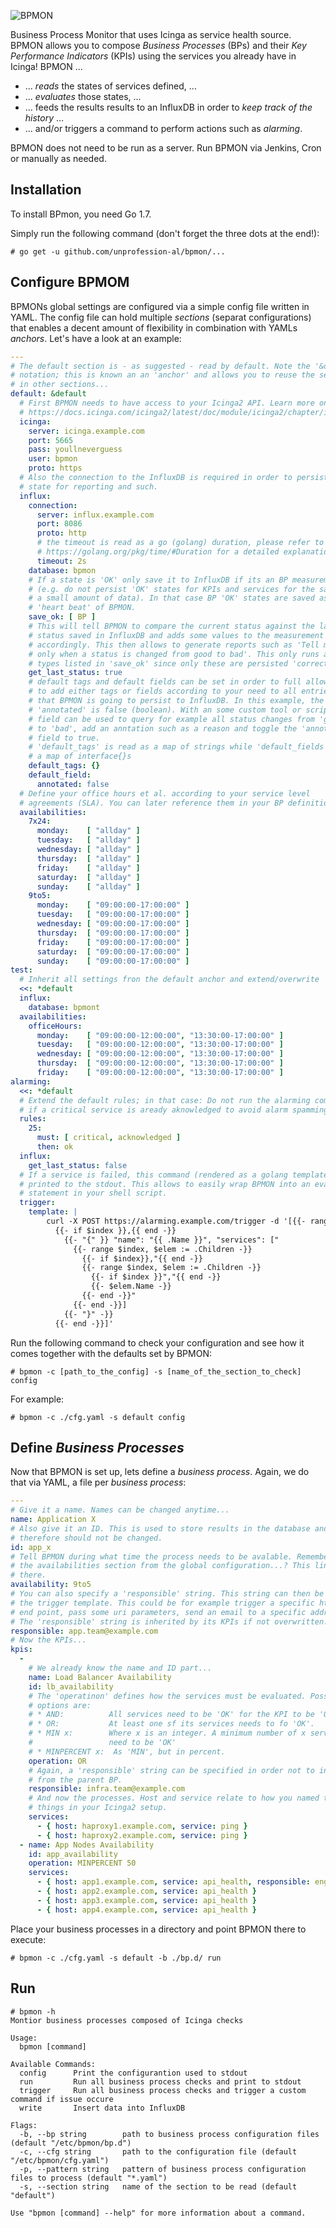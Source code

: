 ![BPMON](https://raw.githubusercontent.com/unprofession-al/bpmon/master/bpmon.png "BPMON")

Business Process Monitor that uses Icinga as service health source. BPMON allows
you to compose *Business Processes* (BPs) and their *Key Performance Indicators*
(KPIs) using the services you already have in Icinga! BPMON ...

* ... *reads* the states of services defined, ...
* ... *evaluates* those states, ...
* ... feeds the results results to an InfluxDB in order to *keep track of the history* ...
* ... and/or triggers a command to perform actions such as *alarming*.

BPMON does not need to be run as a server. Run BPMON via Jenkins, Cron or
manually as needed.

## Installation

To install BPmon, you need Go 1.7.

Simply run the following command (don't forget the three dots at the end!):
```
# go get -u github.com/unprofession-al/bpmon/...
```

## Configure BPMOM

BPMONs global settings are configured via a simple config file written in YAML.
The config file can hold multiple *sections* (separat configurations) that enables 
a decent amount of flexibility in combination with YAMLs *anchors*. Let's have 
a look at an example:

```yaml
---
# The default section is - as suggested - read by default. Note the '&default'
# notation; this is known an an 'anchor' and allows you to reuse the settings
# in other sections...
default: &default
  # First BPMON needs to have access to your Icinga2 API. Learn more on by reading 
  # https://docs.icinga.com/icinga2/latest/doc/module/icinga2/chapter/icinga2-api.
  icinga:
    server: icinga.example.com
    port: 5665
    pass: youllneverguess
    user: bpmon
    proto: https
  # Also the connection to the InfluxDB is required in order to persist the
  # state for reporting and such. 
  influx:
    connection:
      server: influx.example.com
      port: 8086
      proto: http
      # the timeout is read as a go (golang) duration, please refer to 
      # https://golang.org/pkg/time/#Duration for a detailed explanation.
      timeout: 2s
    database: bpmon
    # If a state is 'OK' only save it to InfluxDB if its an BP measurement 
    # (e.g. do not persist 'OK' states for KPIs and services for the sake of
    # a small amount of data). In that case BP 'OK' states are saved as 
    # 'heart beat' of BPMON.
    save_ok: [ BP ]
    # This will tell BPMON to compare the current status against the last 
    # status saved in InfluxDB and adds some values to the measurement 
    # accordingly. This then allows to generate reports such as 'Tell me
    # only when a status is changed from good to bad'. This only runs against
    # types listed in 'save_ok' since only these are persisted 'correctly'.
    get_last_status: true
    # default tags and default fields can be set in order to full allow you
    # to add either tags or fields according to your need to all entries 
    # that BPMON is going to persist to InfluxDB. In this example, the field 
    # 'annotated' is false (boolean). With an some custom tool or script this 
    # field can be used to query for example all status changes from 'good' 
    # to 'bad', add an anntation such as a reason and toggle the 'annotated'
    # field to true.
    # 'default_tags' is read as a map of strings while 'default_fields' is
    # a map of interface{}s
    default_tags: {}
    default_field:
      annotated: false
  # Define your office hours et al. according to your service level 
  # agreements (SLA). You can later reference them in your BP definitions.
  availabilities:
    7x24:
      monday:    [ "allday" ]
      tuesday:   [ "allday" ]
      wednesday: [ "allday" ]
      thursday:  [ "allday" ]
      friday:    [ "allday" ]
      saturday:  [ "allday" ]
      sunday:    [ "allday" ]
    9to5:
      monday:    [ "09:00:00-17:00:00" ]
      tuesday:   [ "09:00:00-17:00:00" ]
      wednesday: [ "09:00:00-17:00:00" ]
      thursday:  [ "09:00:00-17:00:00" ]
      friday:    [ "09:00:00-17:00:00" ]
      saturday:  [ "09:00:00-17:00:00" ]
      sunday:    [ "09:00:00-17:00:00" ]
test:
  # Inherit all settings fron the default anchor and extend/overwrite
  <<: *default
  influx:
    database: bpmont
  availabilities:
    officeHours:
      monday:    [ "09:00:00-12:00:00", "13:30:00-17:00:00" ]
      tuesday:   [ "09:00:00-12:00:00", "13:30:00-17:00:00" ]
      wednesday: [ "09:00:00-12:00:00", "13:30:00-17:00:00" ]
      thursday:  [ "09:00:00-12:00:00", "13:30:00-17:00:00" ]
      friday:    [ "09:00:00-12:00:00", "13:30:00-17:00:00" ]
alarming:
  <<: *default
  # Extend the default rules; in that case: Do not run the alarming command
  # if a critical service is aready aknowledged to avoid alarm spamming.
  rules:
    25:
      must: [ critical, acknowledged ]
      then: ok
  influx:
    get_last_status: false
  # If a service is failed, this command (rendered as a golang template) is 
  # printed to the stdout. This allows to easily wrap BPMON into an eval
  # statement in your shell script.
  trigger:
    template: |
        curl -X POST https://alarming.example.com/trigger -d '[{{- range $index, $elem := . -}}
          {{- if $index }},{{ end -}}
            {{- "{" }} "name": "{{ .Name }}", "services": ["
              {{- range $index, $elem := .Children -}}
                {{- if $index}},"{{ end -}}
                {{- range $index, $elem := .Children -}}
                  {{- if $index }}","{{ end -}}
                  {{- $elem.Name -}}
                {{- end -}}"
              {{- end -}}]
            {{- "}" -}}
          {{- end -}}]'
```

Run the following command to check your configuration and see how it comes
together with the defaults set by BPMON:

```
# bpmon -c [path_to_the_config] -s [name_of_the_section_to_check] config
```

For example:

```
# bpmon -c ./cfg.yaml -s default config
```

## Define *Business Processes*

Now that BPMON is set up, lets define a *business process*. Again, we do that 
via YAML, a file per *business process*:

```yaml
---
# Give it a name. Names can be changed anytime...
name: Application X
# Also give it an ID. This is used to store results in the database and
# therefore should not be changed.
id: app_x
# Tell BPMON during what time the process needs to be avalable. Remember
# the availabilities section from the global configuration...? This links 
# there.
availability: 9to5
# You can also specify a 'responsible' string. This string can then be used in
# the trigger template. This could be for example trigger a specific http
# end point, pass some uri parameters, send an email to a specific address etc.
# The 'responsible' string is inherited by its KPIs if not overwritten...
responsible: app.team@example.com
# Now the KPIs...
kpis:
  - 
    # We already know the name and ID part...
    name: Load Balancer Availability
    id: lb_availability
    # The 'operatinon' defines how the services must be evaluated. Possible
    # options are:
    # * AND:          All services need to be 'OK' for the KPI to be 'OK'.
    # * OR:           At least one sf its services needs to fo 'OK'.
    # * MIN x:        Where x is an integer. A minimum number of x services
    #                 need to be 'OK'
    # * MINPERCENT x:  As 'MIN', but in percent.
    operation: OR
    # Again, a 'responsible' string can be specified in order not to inherit
    # from the parent BP.
    responsible: infra.team@example.com
    # And now the processes. Host and service relate to how you named those
    # things in your Icinga2 setup.
    services:
      - { host: haproxy1.example.com, service: ping } 
      - { host: haproxy2.example.com, service: ping }
  - name: App Nodes Availability
    id: app_availability
    operation: MINPERCENT 50
    services:
      - { host: app1.example.com, service: api_health, responsible: engineering.team@example.com }
      - { host: app2.example.com, service: api_health }
      - { host: app3.example.com, service: api_health }
      - { host: app4.example.com, service: api_health }
```

Place your business processes in a directory and point BPMON there to execute:

```
# bpmon -c ./cfg.yaml -s default -b ./bp.d/ run
```

## Run

```
# bpmon -h
Montior business processes composed of Icinga checks

Usage:
  bpmon [command]

Available Commands:
  config      Print the configurantion used to stdout
  run         Run all business process checks and print to stdout
  trigger     Run all business process checks and trigger a custom command if issue occure
  write       Insert data into InfluxDB

Flags:
  -b, --bp string        path to business process configuration files (default "/etc/bpmon/bp.d")
  -c, --cfg string       path to the configuration file (default "/etc/bpmon/cfg.yaml")
  -p, --pattern string   pattern of business process configuration files to process (default "*.yaml")
  -s, --section string   name of the section to be read (default "default")

Use "bpmon [command] --help" for more information about a command.
```
